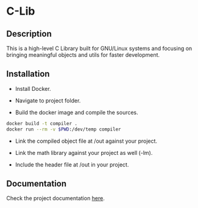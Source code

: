 # C-Lib

## Description

This is a high-level C Library built for GNU/Linux systems and focusing on bringing meaningful objects and utils for faster development.

## Installation

- Install Docker.

- Navigate to project folder.

- Build the docker image and compile the sources.

```bash
docker build -t compiler .
docker run --rm -v $PWD:/dev/temp compiler
```

- Link the compiled object file at /out against your project.

- Link the math library against your project as well (-lm).

- Include the header file at /out in your project.

## Documentation

Check the project documentation [here](./docs/index.md).
